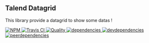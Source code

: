 ## Talend Datagrid

This library provide a datagrid to show some datas !

[![NPM][npm-icon] ][npm-url]
[![Travis CI][travis-ci-image] ][travis-ci-url]
[![Quality][quality-badge] ][quality-url]
[![dependencies][dependencies-image] ][dependencies-url]
[![devdependencies][devdependencies-image] ][devdependencies-url]
[![peerdependencies][peerdependencies-image] ][peerdependencies-url]

[npm-icon]: https://nodei.co/npm/@talend/datagrid.png?downloads=true
[npm-url]: https://npmjs.org/package/@talend/datagrid
[travis-ci-image]: https://travis-ci.org/Talend/@talend/datagrid.svg?branch=master
[travis-ci-url]: https://travis-ci.org/Talend/@talend/datagrid

[dependencies-image]: https://david-dm.org/Talend/@talend/datagrid.png
[dependencies-url]: https://david-dm.org/Talend/@talend/datagrid
[devdependencies-image]: https://david-dm.org/Talend/@talend/datagrid/dev-status.png
[devdependencies-url]: https://david-dm.org/Talend/@talend/datagrid#info=devDependencies
[peerdependencies-image]: https://david-dm.org/Talend/@talend/datagrid/peer-status.svg
[peerdependencies-url]: https://david-dm.org/Talend/@talend/datagrid?type=peer
[quality-badge]: http://npm.packagequality.com/shield/@talend/datagrid.svg
[quality-url]: http://packagequality.com/#?package=@talend/datagrid
